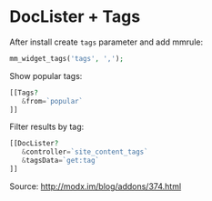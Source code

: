 # DocLister + Tags

After install create `tags` parameter and add mmrule:
```php
mm_widget_tags('tags', ',');
```

Show popular tags:
```php
[[Tags?
   &from=`popular`
]]
```

Filter results by tag:
```php
[[DocLister? 
   &controller=`site_content_tags`
   &tagsData=`get:tag`
]]
```

Source: http://modx.im/blog/addons/374.html

